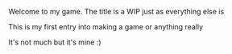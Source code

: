 Welcome to my game. The title is a WIP just as everything else is

This is my first entry into making a game or anything really

It's not much but it's mine :)
